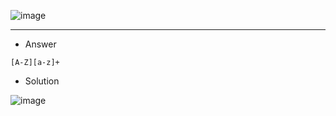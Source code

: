 ![image](https://user-images.githubusercontent.com/68887544/190925447-ffba9190-ca00-495a-a667-03014e565cb7.png)

---

- Answer
```
[A-Z][a-z]+
```

- Solution

![image](https://user-images.githubusercontent.com/68887544/190925483-e3c66b88-0cab-4a64-b3c3-6e6adb09b9c9.png)


